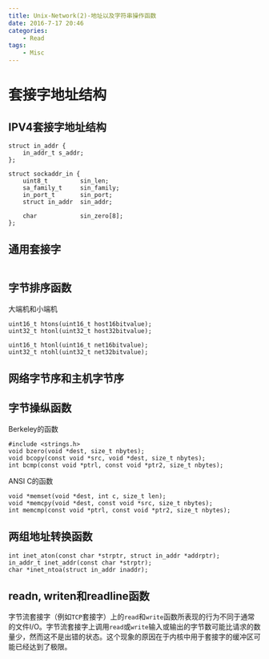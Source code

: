 ```yaml
---
title: Unix-Network(2)-地址以及字符串操作函数
date: 2016-7-17 20:46
categories:
	- Read
tags:
	- Misc
---
```

# 套接字地址结构

## IPV4套接字地址结构

```
struct in_addr {
    in_addr_t s_addr;
};

struct sockaddr_in {
    uint8_t         sin_len;
    sa_family_t     sin_family;
    in_port_t       sin_port;
    struct in_addr  sin_addr;

    char            sin_zero[8];
};
```

## 通用套接字

```
```

## 字节排序函数
大端机和小端机
```
uint16_t htons(uint16_t host16bitvalue);
uint32_t htonl(uint32_t host32bitvalue);

uint16_t htonl(uint16_t net16bitvalue);
uint32_t ntohl(uint32_t net32bitvalue);
```

## 网络字节序和主机字节序

## 字节操纵函数

Berkeley的函数
```
#include <strings.h>
void bzero(void *dest, size_t nbytes);
void bcopy(const void *src, void *dest, size_t nbytes);
int bcmp(const void *ptrl, const void *ptr2, size_t nbytes);

```

ANSI C的函数

```
void *memset(void *dest, int c, size_t len);
void *memcpy(void *dest, const void *src, size_t nbytes);
int memcmp(const void *ptrl, const void *ptr2, size_t nbytes);
```

## 两组地址转换函数

```
int inet_aton(const char *strptr, struct in_addr *addrptr);
in_addr_t inet_addr(const char *strptr);
char *inet_ntoa(struct in_addr inaddr);
```

## readn, writen和readline函数
字节流套接字（例如`TCP`套接字）上的`read`和`write`函数所表现的行为不同于通常的文件I/O。字节流套接字上调用`read`或`write`输入或输出的字节数可能比请求的数量少，然而这不是出错的状态。这个现象的原因在于内核中用于套接字的缓冲区可能已经达到了极限。
